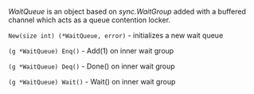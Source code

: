 _WaitQueue_ is an object based on _sync.WaitGroup_ added with a buffered channel which acts as a queue contention locker.

`New(size int) (*WaitQueue, error)` - initializes a new wait queue

`(g *WaitQueue) Enq()` - Add(1) on inner wait group

`(g *WaitQueue) Deq()` - Done() on inner wait group

`(g *WaitQueue) Wait()` - Wait() on inner wait group
